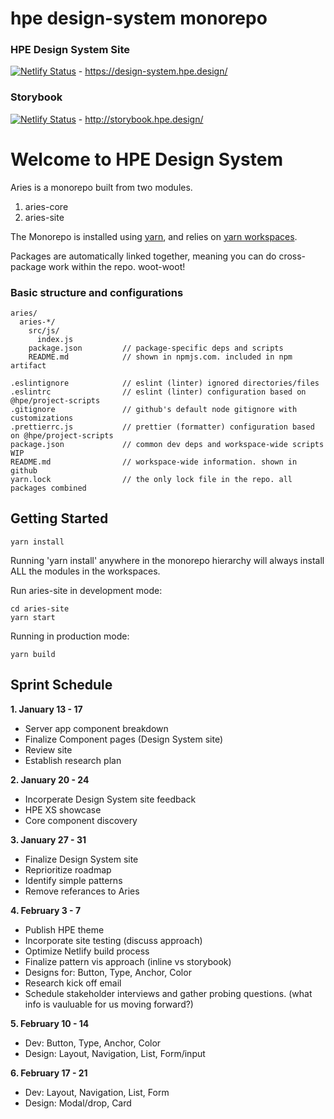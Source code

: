# hpe design-system monorepo
### HPE Design System Site

[![Netlify Status](https://api.netlify.com/api/v1/badges/39e37d4a-4f9f-4946-8aeb-b8328b1821cd/deploy-status)](https://app.netlify.com/sites/keen-mayer-a86c8b/deploys) - https://design-system.hpe.design/  



### Storybook

[![Netlify Status](https://api.netlify.com/api/v1/badges/e4cb8d72-f3c0-4490-a4d7-54273ac277ed/deploy-status)](https://app.netlify.com/sites/thirsty-shockley-2b7675/deploys) - http://storybook.hpe.design/

# Welcome to HPE Design System
Aries is a monorepo built from two modules.

1. aries-core
2. aries-site

The Monorepo is installed using [yarn](https://github.com/yarnpkg/yarn), and relies on [yarn workspaces](https://yarnpkg.com/lang/en/docs/workspaces/).

Packages are automatically linked together, meaning you can do cross-package work within the repo. woot-woot!

### Basic structure and configurations

```
aries/
  aries-*/
    src/js/
      index.js
    package.json         // package-specific deps and scripts
    README.md            // shown in npmjs.com. included in npm artifact

.eslintignore            // eslint (linter) ignored directories/files
.eslintrc                // eslint (linter) configuration based on @hpe/project-scripts
.gitignore               // github's default node gitignore with customizations
.prettierrc.js           // prettier (formatter) configuration based on @hpe/project-scripts
package.json             // common dev deps and workspace-wide scripts WIP
README.md                // workspace-wide information. shown in github
yarn.lock                // the only lock file in the repo. all packages combined
```

## Getting Started

```
yarn install
```

Running 'yarn install' anywhere in the monorepo hierarchy will always install ALL the modules in the workspaces.

Run aries-site in development mode:

```
cd aries-site
yarn start
```

Running in production mode:

```
yarn build
```

## Sprint Schedule 

**1. January 13 - 17**  
- Server app component breakdown
- Finalize Component pages (Design System site) 
- Review site
- Establish research plan

**2. January 20 - 24**  
- Incorperate Design System site feedback 
- HPE XS showcase
- Core component discovery

**3. January 27 - 31**   
- Finalize Design System site
- Reprioritize roadmap 
- Identify simple patterns 
- Remove referances to Aries

**4. February 3 - 7**   
- Publish HPE theme
- Incorporate site testing (discuss approach) 
- Optimize Netlify build process
- Finalize pattern vis approach (inline vs storybook) 
- Designs for: Button, Type, Anchor, Color
- Research kick off email 
- Schedule stakeholder interviews and gather probing questions. (what info is vauluable for us moving forward?) 

**5. February 10 - 14**   
- Dev: Button, Type, Anchor, Color 
- Design: Layout, Navigation, List, Form/input 

**6. February 17 - 21**  
- Dev: Layout, Navigation, List, Form
- Design: Modal/drop, Card 
